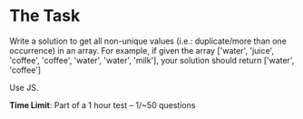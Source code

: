 # The Task

Write a solution to get all non-unique values (i.e.: duplicate/more than one occurrence) in an array.
For example, if given the array ['water', 'juice', 'coffee', 'coffee', 'water', 'water', 'milk'], your solution should return ['water', 'coffee']

Use JS.

**Time Limit**: Part of a 1 hour test – 1/~50 questions
